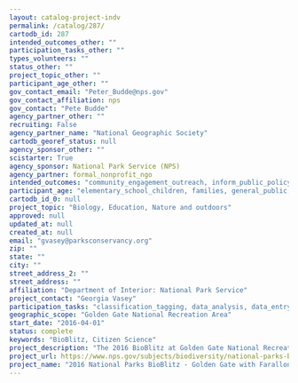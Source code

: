 ```yaml
---
layout: catalog-project-indv
permalink: /catalog/287/
cartodb_id: 287
intended_outcomes_other: ""
participation_tasks_other: ""
types_volunteers: ""
status_other: ""
project_topic_other: ""
participant_age_other: ""
gov_contact_email: "Peter_Budde@nps.gov"
gov_contact_affiliation: nps
gov_contact: "Pete Budde"
agency_partner_other: ""
recruiting: False
agency_partner_name: "National Geographic Society"
cartodb_georef_status: null
agency_sponsor_other: ""
scistarter: True
agency_sponsor: National Park Service (NPS)
agency_partner: formal_nonprofit_ngo
intended_outcomes: "community_engagement_outreach, inform_public_policy, io_education, operational_integration_use, research_advancement"
participant_age: "elementary_school_children, families, general_public, middle_school_children, targeted_group, teens"
cartodb_id_0: null
project_topic: "Biology, Education, Nature and outdoors"
approved: null
updated_at: null
created_at: null
email: "gvasey@parksconservancy.org"
zip: ""
state: ""
city: ""
street_address_2: ""
street_address: ""
affiliation: "Department of Interior: National Park Service"
project_contact: "Georgia Vasey"
participation_tasks: "classification_tagging, data_analysis, data_entry, finding_entities, identification, learning, observation, site_selection_description, specimen_sample_collection"
geographic_scope: "Golden Gate National Recreation Area"
start_date: "2016-04-01"
status: complete
keywords: "BioBlitz, Citizen Science"
project_description: "The 2016 BioBlitz at Golden Gate National Recreation Area will explore organisms in all taxonomic groups while engaging youth from Farallone Elementary School, which is adjacent to the park."
project_url: https://www.nps.gov/subjects/biodiversity/national-parks-bioblitz.htm
project_name: "2016 National Parks BioBlitz - Golden Gate with Farallone View Elementary"
---
```

